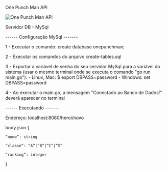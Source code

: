 One Punch Man API

![One Punch Man API](https://encrypted-tbn0.gstatic.com/images?q=tbn:ANd9GcTsELxXWj1G2RJo8kTgc0Icu0lG6EpVc7QI7Q&usqp=CAU)

Servidor DB - MySql

------ Configuração MySql -------

1 - Executar o comando: create database onepunchman;

2 - Executar os comandos do arquivo create-tables.sql

3 - Exportar a variável de senha do seu servidor MySql para a variável do sistema (usar o mesmo terminal onde se executa o comando "go run main.go"):
    - Linux, Mac:
        $ export DBPASS=password
    - Windows:
        set DBPASS=password

4 - Ao executar o main.go, a mensagem "Conectado ao Banco de Dados!" deverá aparecer no terminal


------ Executando -------

Endereço: localhost:8080/heroi/novo

body json {

    “nome”: string

    “classe”: “A”|”B”|”C”|”S”
    
    “ranking”: integer
    
}



